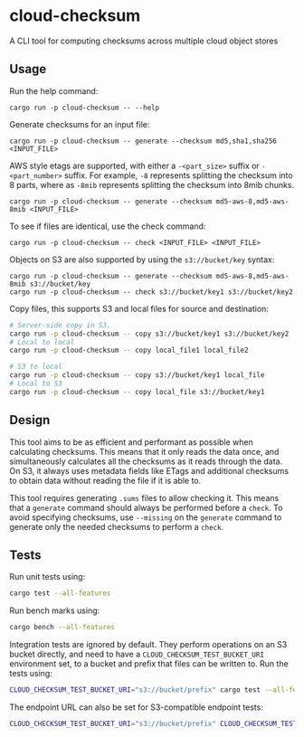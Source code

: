 # cloud-checksum
A CLI tool for computing checksums across multiple cloud object stores

## Usage

Run the help command:

```
cargo run -p cloud-checksum -- --help
```

Generate checksums for an input file:

```
cargo run -p cloud-checksum -- generate --checksum md5,sha1,sha256 <INPUT_FILE>
```

AWS style etags are supported, with either a `-<part_size>` suffix or `-<part_number>` suffix.
For example, `-8` represents splitting the checksum into 8 parts, where as `-8mib` represents
splitting the checksum into 8mib chunks.

```
cargo run -p cloud-checksum -- generate --checksum md5-aws-8,md5-aws-8mib <INPUT_FILE>
```

To see if files are identical, use the check command:

```
cargo run -p cloud-checksum -- check <INPUT_FILE> <INPUT_FILE>
```

Objects on S3 are also supported by using the `s3://bucket/key` syntax:

```
cargo run -p cloud-checksum -- generate --checksum md5-aws-8,md5-aws-8mib s3://bucket/key
cargo run -p cloud-checksum -- check s3://bucket/key1 s3://bucket/key2
```

Copy files, this supports S3 and local files for source and destination:

```sh
# Server-side copy in S3.
cargo run -p cloud-checksum -- copy s3://bucket/key1 s3://bucket/key2
# Local to local
cargo run -p cloud-checksum -- copy local_file1 local_file2

# S3 to local
cargo run -p cloud-checksum -- copy s3://bucket/key1 local_file
# Local to S3
cargo run -p cloud-checksum -- copy local_file s3://bucket/key1
```

## Design

This tool aims to be as efficient and performant as possible when calculating checksums. This means that it only
reads the data once, and simultaneously calculates all the checksums as it reads through the data. On S3, it always
uses metadata fields like ETags and additional checksums to obtain data without reading the file if it is able to.

This tool requires generating `.sums` files to allow checking it. This means that a `generate` command should always be
performed before a `check`. To avoid specifying checksums, use `--missing` on the `generate` command to generate only
the needed checksums to perform a `check`.

## Tests

Run unit tests using:

```sh
cargo test --all-features
```

Run bench marks using:

```sh
cargo bench --all-features
```

Integration tests are ignored by default. They perform operations on an S3 bucket directly, and need to have a
`CLOUD_CHECKSUM_TEST_BUCKET_URI` environment set, to a bucket and prefix that files can be written to. Run the tests
using:

```sh
CLOUD_CHECKSUM_TEST_BUCKET_URI="s3://bucket/prefix" cargo test --all-features -- --ignored
```

The endpoint URL can also be set for S3-compatible endpoint tests:

```sh
CLOUD_CHECKSUM_TEST_BUCKET_URI="s3://bucket/prefix" CLOUD_CHECKSUM_TEST_ENDPOINT_URL="https://storage.googleapis.com" cargo test --all-features -- --ignored
```


